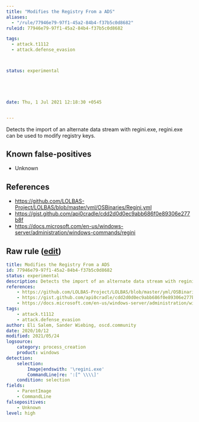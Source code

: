 ```yaml
---
title: "Modifies the Registry From a ADS"
aliases:
  - "/rule/77946e79-97f1-45a2-84b4-f37b5c0d8682"
ruleid: 77946e79-97f1-45a2-84b4-f37b5c0d8682

tags:
  - attack.t1112
  - attack.defense_evasion



status: experimental





date: Thu, 1 Jul 2021 12:18:30 +0545


---
```


Detects the import of an alternate data stream with regini.exe, regini.exe can be used to modify registry keys.

<!--more-->


## Known false-positives

* Unknown



## References

* https://github.com/LOLBAS-Project/LOLBAS/blob/master/yml/OSBinaries/Regini.yml
* https://gist.github.com/api0cradle/cdd2d0d0ec9abb686f0e89306e277b8f
* https://docs.microsoft.com/en-us/windows-server/administration/windows-commands/regini


## Raw rule ([edit](https://github.com/SigmaHQ/sigma/edit/master/rules/windows/process_creation/proc_creation_win_regini_ads.yml))
```yaml
title: Modifies the Registry From a ADS
id: 77946e79-97f1-45a2-84b4-f37b5c0d8682
status: experimental
description: Detects the import of an alternate data stream with regini.exe, regini.exe can be used to modify registry keys.
references:
    - https://github.com/LOLBAS-Project/LOLBAS/blob/master/yml/OSBinaries/Regini.yml
    - https://gist.github.com/api0cradle/cdd2d0d0ec9abb686f0e89306e277b8f
    - https://docs.microsoft.com/en-us/windows-server/administration/windows-commands/regini
tags:
    - attack.t1112
    - attack.defense_evasion
author: Eli Salem, Sander Wiebing, oscd.community
date: 2020/10/12
modified: 2021/05/24
logsource:
    category: process_creation
    product: windows
detection:
    selection:
        Image|endswith: '\regini.exe'
        CommandLine|re: ':[^ \\\\]'
    condition: selection
fields:
    - ParentImage
    - CommandLine
falsepositives:
    - Unknown
level: high
```
